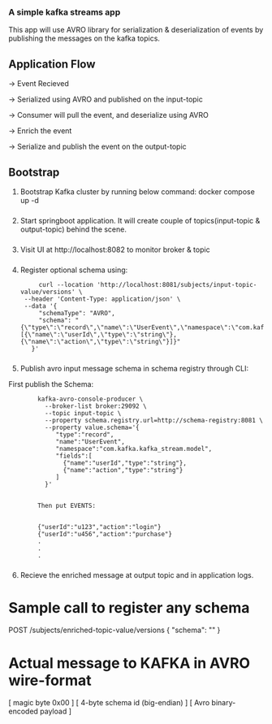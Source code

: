 ### A simple kafka streams app

This app will use AVRO library for serialization & deserialization of events by publishing the messages on the kafka topics.

## Application Flow

-> Event Recieved

-> Serialized using AVRO and published on the input-topic

-> Consumer will pull the event, and deserialize using AVRO 

-> Enrich the event 

-> Serialize and publish the event on the output-topic



## Bootstrap

1. Bootstrap Kafka cluster by running below command:
    docker compose up -d

###
2. Start springboot application. It will create couple of topics(input-topic & output-topic) behind the scene.

###
3. Visit UI at http://localhost:8082 to monitor broker & topic

###
4. Register optional schema using:


            curl --location 'http://localhost:8081/subjects/input-topic-value/versions' \
        --header 'Content-Type: application/json' \
        --data '{
            "schemaType": "AVRO",
            "schema": "{\"type\":\"record\",\"name\":\"UserEvent\",\"namespace\":\"com.kafka.kafka_stream.model\",\"fields\":[{\"name\":\"userId\",\"type\":\"string\"},{\"name\":\"action\",\"type\":\"string\"}]}"
          }'
        


###
5. Publish  avro input message schema in schema registry through CLI:

First publish the Schema:

            kafka-avro-console-producer \
              --broker-list broker:29092 \
              --topic input-topic \
              --property schema.registry.url=http://schema-registry:8081 \
              --property value.schema='{
                 "type":"record",
                 "name":"UserEvent",
                 "namespace":"com.kafka.kafka_stream.model",
                 "fields":[
                   {"name":"userId","type":"string"},
                   {"name":"action","type":"string"}
                 ]
              }'


            Then put EVENTS:
            
            
            {"userId":"u123","action":"login"}
            {"userId":"u456","action":"purchase"}
            .
            .
            .


###
6. Recieve the enriched message at output topic and in application logs.
  



###

# Sample call to register any schema
POST /subjects/enriched-topic-value/versions
{ "schema": "<enriched schema>" }

# Actual message to KAFKA in AVRO wire-format
[ magic byte 0x00 ]
[ 4-byte schema id (big-endian) ]
[ Avro binary-encoded payload ]


